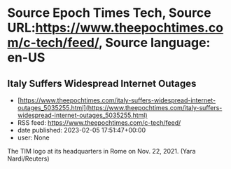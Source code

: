 # Source Epoch Times Tech, Source URL:https://www.theepochtimes.com/c-tech/feed/, Source language: en-US

## Italy Suffers Widespread Internet Outages
 - [https://www.theepochtimes.com/italy-suffers-widespread-internet-outages_5035255.html](https://www.theepochtimes.com/italy-suffers-widespread-internet-outages_5035255.html)
 - RSS feed: https://www.theepochtimes.com/c-tech/feed/
 - date published: 2023-02-05 17:51:47+00:00
 - user: None

The TIM logo at its headquarters in Rome on Nov. 22, 2021. (Yara Nardi/Reuters)
